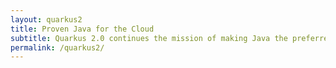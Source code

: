 ```yaml
---
layout: quarkus2
title: Proven Java for the Cloud
subtitle: Quarkus 2.0 continues the mission of making Java the preferred framework for Kubernetes-native development with new developer tools and improved performance.
permalink: /quarkus2/
---
```

